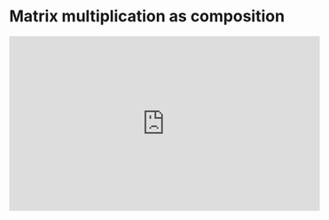 # Matrix multiplication as composition

<iframe width="560" height="315" src="https://www.youtube.com/embed/XkY2DOUCWMU" frameborder="0" allow="accelerometer; autoplay; clipboard-write; encrypted-media; gyroscope; picture-in-picture" allowfullscreen></iframe>
